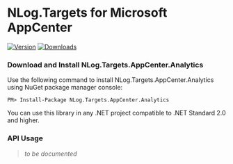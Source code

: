 # NLog.Targets for Microsoft AppCenter
[![Version](https://img.shields.io/nuget/v/NLog.Targets.AppCenter.Analytics.svg)](https://www.nuget.org/packages/NLog.Targets.AppCenter.Analytics)  [![Downloads](https://img.shields.io/nuget/dt/NLog.Targets.AppCenter.Analytics.svg)](https://www.nuget.org/packages/NLog.Targets.AppCenter.Analytics)

### Download and Install NLog.Targets.AppCenter.Analytics
Use the following command to install NLog.Targets.AppCenter.Analytics using NuGet package manager console:

    PM> Install-Package NLog.Targets.AppCenter.Analytics

You can use this library in any .NET project compatible to .NET Standard 2.0 and higher.

### API Usage
> *to be documented*

